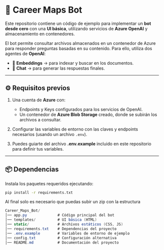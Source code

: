# 🚀 Career Maps Bot  

Este repositorio contiene un código de ejemplo para implementar un **bot desde cero** con una **UI básica**, utilizando servicios de **Azure OpenAI** y almacenamiento en contenedores.  

El bot permite consultar archivos almacenados en un contenedor de Azure para responder preguntas basadas en su contenido. Para ello, utiliza dos agentes de **OpenAI**:  

- 🧩 **Embeddings** → para indexar y buscar en los documentos.  
- 💬 **Chat** → para generar las respuestas finales.  

---

## ⚙️ Requisitos previos  

1. Una cuenta de **Azure** con:  
   - Endpoints y Keys configurados para los servicios de OpenAI.  
   - Un contenedor de **Azure Blob Storage** creado, donde se subirán los archivos a consultar.  

2. Configurar las variables de entorno con las claves y endpoints necesarios (usando un archivo `.env`).  

3. Puedes guiarte del archivo **.env.example** incluido en este repositorio para definir tus variables.  

---

## 📦 Dependencias  

Instala los paquetes requeridos ejecutando:  

```bash
pip install -r requirements.txt
```

Al final solo es necesario que puedas subir un zip con la estructura 

````cs
Career_Maps_Bot/
│── app.py              # Código principal del bot
│── templates/          # UI básica (HTML)
│── static/             # Archivos estáticos (CSS, JS)
│── requirements.txt    # Dependencias del proyecto
│── .env.example        # Variables de entorno de ejemplo
│── config.txt          # Configuración alternativa
│── README.md           # Documentación del proyecto
````

